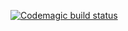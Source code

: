 [![Codemagic build status](https://api.codemagic.io/apps/619dd9e8babf50b50c22b000/619dd9e8babf50b50c22afff/status_badge.svg)](https://codemagic.io/apps/619dd9e8babf50b50c22b000/619dd9e8babf50b50c22afff/latest_build)
